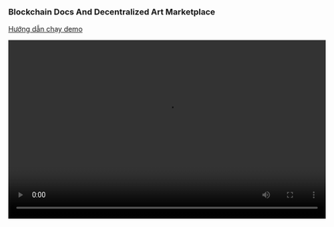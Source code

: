 ### Blockchain Docs And Decentralized Art Marketplace 

[Hướng dẫn chạy demo](https://github.com/whisky81/Decentralized-Art-Marketplace/tree/main/src#readme) 

<video width="640" height="360" controls>
  <source src="./videos/mint-nft.webm" type="video/webm">
  Your browser does not support the video tag.
</video>
